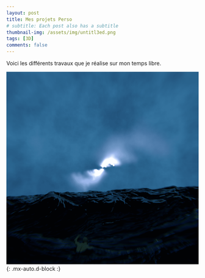 ```yaml
---
layout: post
title: Mes projets Perso
# subtitle: Each post also has a subtitle
thumbnail-img: /assets/img/untitl3ed.png
tags: [3D]
comments: false
---
```


Voici les différents travaux que je réalise sur mon temps libre.

![Océan](/assets/img/untitl3ed.png){: .mx-auto.d-block :}
